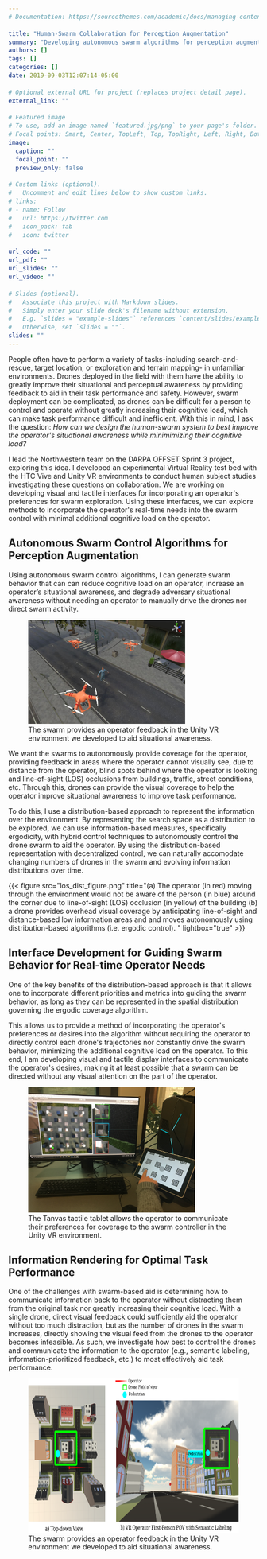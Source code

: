 ```yaml
---
# Documentation: https://sourcethemes.com/academic/docs/managing-content/

title: "Human-Swarm Collaboration for Perception Augmentation"
summary: "Developing autonomous swarm algorithms for perception augmentation to  aid an operator's situational awareness"
authors: []
tags: []
categories: []
date: 2019-09-03T12:07:14-05:00

# Optional external URL for project (replaces project detail page).
external_link: ""

# Featured image
# To use, add an image named `featured.jpg/png` to your page's folder.
# Focal points: Smart, Center, TopLeft, Top, TopRight, Left, Right, BottomLeft, Bottom, BottomRight.
image:
  caption: ""
  focal_point: ""
  preview_only: false

# Custom links (optional).
#   Uncomment and edit lines below to show custom links.
# links:
# - name: Follow
#   url: https://twitter.com
#   icon_pack: fab
#   icon: twitter

url_code: ""
url_pdf: ""
url_slides: ""
url_video: ""

# Slides (optional).
#   Associate this project with Markdown slides.
#   Simply enter your slide deck's filename without extension.
#   E.g. `slides = "example-slides"` references `content/slides/example-slides.md`.
#   Otherwise, set `slides = ""`.
slides: ""
---
```


People often have to perform a variety of tasks-including search-and-rescue, target location, or exploration and terrain mapping- in unfamiliar environments. Drones deployed in the field with them have the ability to greatly improve their situational and perceptual awareness by providing feedback to aid in their task performance and safety. However, swarm deployment can be complicated, as drones can be difficult for a person to control and operate without greatly increasing their cognitive load, which can make task performance difficult and inefficient. With this in mind, I ask the question: *How can we design the human-swarm system to best improve the operator's situational awareness while minimimizing their cognitive load?*

I lead the Northwestern team on the DARPA OFFSET Sprint 3 project, exploring this idea. I developed an experimental Virtual Reality test bed with the HTC Vive and Unity VR environments to conduct human subject studies investigating these questions on collaboration. We are working on developing visual and tactile interfaces for incorporating an operator's preferences for swarm exploration. Using these interfaces, we can explore methods to incorporate the operator's real-time needs into the swarm control with minimal additional cognitive load on the operator.  

<!-- {{< video src="swarm_pipeline.webm" controls="yes">}}--> 

## Autonomous Swarm Control Algorithms for Perception Augmentation

Using autonomous swarm control algorithms, I can generate swarm behavior that can can reduce cognitive load on an operator, increase an operator’s situational awareness, and degrade adversary situational awareness without needing an operator to manually drive the drones nor direct swarm activity.

<figure>
  <img src="HumanSwarm.jpg" alt="Human-Swarm Collaboration in the VR environment"  height="209" width = "316"
  />
    <figcaption>The swarm provides an operator feedback in the Unity VR environment we developed to aid situational awareness.</figcaption>
</figure>

We want the swarms to autonomously provide coverage for the operator, providing feedback in areas where the operator cannot visually see, due to distance from the operator, blind spots behind where the operator is looking and line-of-sight (LOS) occlusions from buildings, traffic, street conditions, etc. Through this, drones can provide the visual coverage to help the operator improve situational awareness to improve task performance.

To do this, I use a distribution-based approach to represent the information over the environment. By representing the search space as a distribution to be explored, we can use information-based measures, specifically ergodicity, with hybrid control techniques to autonomously control the drone swarm to aid the operator. By using the distribution-based representation with decentralized control, we can naturally accomodate changing numbers of drones in the swarm and evolving information distributions over time.

{{< figure src="los_dist_figure.png" title="(a) The operator (in red) moving through the environment would not be aware of the person (in blue) around the corner due to line-of-sight (LOS) occlusion (in yellow) of the building (b) a drone provides overhead visual coverage by anticipating line-of-sight and distance-based low information areas and and moves autonomously using distribution-based algorithms (i.e. ergodic control). " lightbox="true" >}}

## Interface Development for Guiding Swarm Behavior for Real-time Operator Needs

One of the key benefits of the distribution-based approach is that it allows one to incorporate different priorities and metrics into guiding the swarm behavior, as long as they can be represented in the spatial distribution governing the ergodic coverage algorithm.

This allows us to provide a method of incorporating the operator's preferences or desires into the algorithm without requiring the operator to directly control each drone's trajectories nor constantly drive the swarm behavior, minimizing the additional cognitive load on the operator. To this end, I am developing visual and tactile display interfaces to communicate the operator's desires, making it at least possible that a swarm can be directed without any visual attention on the part of the operator.


<figure>
  <img src="UnityTanvas.jpg" alt="Tanvas Tactile Tablet sending information on user needs to Unity environment for drone control"  height="252" width = "336"
  />
    <figcaption>The Tanvas tactile tablet allows the operator to communicate their preferences for coverage to the swarm controller in the Unity VR environment.</figcaption>
</figure>

## Information Rendering for Optimal Task Performance

One of the challenges with swarm-based aid is determining how to communicate information back to the operator without distracting them from the original task nor greatly increasing their cognitive load. With a single drone, direct visual feedback could sufficiently aid the operator without too much distraction, but as the number of drones in the swarm increases, directly showing the visual feed from the drones to the operator becomes infeasible. As such, we investigate how best to control the drones and communicate the information to the operator (e.g., semantic labeling, information-prioritized feedback, etc.) to most effectively aid task performance. 

<figure>
  <img src="semantic_label_fig.png" alt="Information Rendering using Semantic Labeling"  height="310" width = "676"
  />
    <figcaption>The swarm provides an operator feedback in the Unity VR environment we developed to aid situational awareness.</figcaption>
</figure>
